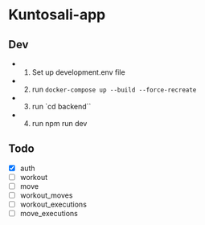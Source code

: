 # Kuntosali-app

## Dev

- 1. Set up development.env file
- 2. run `docker-compose up --build --force-recreate`
- 3. run `cd backend``
- 4. run npm run dev

## Todo

- [x] auth
- [ ] workout
- [ ] move
- [ ] workout_moves
- [ ] workout_executions
- [ ] move_executions
